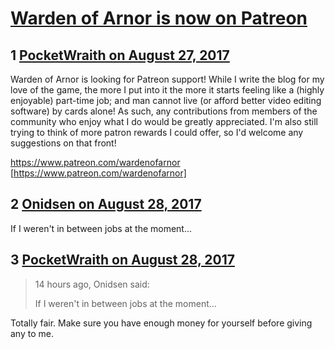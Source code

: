 # [Warden of Arnor is now on Patreon](https://community.fantasyflightgames.com/topic/257405-warden-of-arnor-is-now-on-patreon/)

## 1 [PocketWraith on August 27, 2017](https://community.fantasyflightgames.com/topic/257405-warden-of-arnor-is-now-on-patreon/?do=findComment&comment=2954879)

Warden of Arnor is looking for Patreon support! While I write the blog for my love of the game, the more I put into it the more it starts feeling like a (highly enjoyable) part-time job; and man cannot live (or afford better video editing software) by cards alone! As such, any contributions from members of the community who enjoy what I do would be greatly appreciated. I'm also still trying to think of more patron rewards I could offer, so I'd welcome any suggestions on that front!

https://www.patreon.com/wardenofarnor [https://www.patreon.com/wardenofarnor]

## 2 [Onidsen on August 28, 2017](https://community.fantasyflightgames.com/topic/257405-warden-of-arnor-is-now-on-patreon/?do=findComment&comment=2955344)

If I weren't in between jobs at the moment...

## 3 [PocketWraith on August 28, 2017](https://community.fantasyflightgames.com/topic/257405-warden-of-arnor-is-now-on-patreon/?do=findComment&comment=2956224)

> 14 hours ago, Onidsen said:
> 
> If I weren't in between jobs at the moment...

Totally fair. Make sure you have enough money for yourself before giving any to me.

